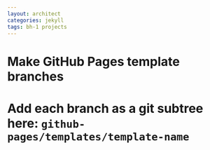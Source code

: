 ```yaml
---
layout: architect
categories: jekyll
tags: bh-1 projects
---
```


# Make GitHub Pages template branches
# Add each branch as a git subtree here: `github-pages/templates/template-name`
